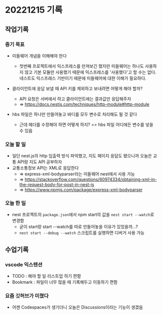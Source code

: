 # 20221215 기록
## 작업기록
### 중기 목표
- 미들웨어 개념을 이해해야 한다
  - 첫번째 프로젝트에서 익스프레스를 만져보긴 했지만 미들웨어는 하나도 사용하지 않고 기본 모듈만 사용했기 때문에 익스프레스를 '사용했다'고 할 수는 없다. 네스트도 익스프레스 기반이기 때문에 미들웨어에 대한 이해가 필요하다.

- 클라이언트에 응답 보낼 때 API 키를 제외하고 보내려면 어떻게 해야 할까?
  - API 요청은 서버에서 하고 클라이언트에는 결과값만 응답해주자
  - => https://docs.nestjs.com/techniques/http-module#http-module

- hbs 파일은 하나만 만들어놓고 바디를 모두 변수로 처리해도 될 것 같다
  - 근데 헤더를 수정해야 하면 어떻게 하지? => hbs 파일 어디에든 변수를 넣을 수 있음

### 오늘 할 일
- 일단 nest.js의 http 입출력 방식 파악했고, 지도 페이지 응답도 됐으니까 오늘은 교통 API랑 지도 API 공부하자
- 교통소통정보 API는 XML로 응답한다
  - => express-xml-bodyparser라는 미들웨어 nest에서 사용 가능
  - => https://stackoverflow.com/questions/60974334/obtaining-xml-in-the-request-body-for-post-in-nest-js
  - => https://www.npmjs.com/package/express-xml-bodyparser

### 오늘 한 일
- nest 프로젝트의 `package.json`에서 npm start의 값을 `nest start --watch`로 변경함
  - 굳이 start랑 start --watch를 따로 만들어놓을 이유가 있었을까...?
  - `nest start --debug --watch` 스크립트를 실행하면 디버거 사용 가능



## 수업기록
### vscode 익스텐션
- TODO : 해야 할 일 리스트업 하기 편함
- Bookmark : 파일이 너무 많을 때 기록해두고 이동하기 편함

### 요즘 깃허브가 미쳤다
- 어젠 Codespaces가 생기더니 오늘은 Discussions이라는 기능이 생겼음
